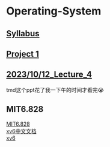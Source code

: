 # Operating-System
## [Syllabus](http://www.cs.nthu.edu.tw/~ychung/syllabus/CSC3150-2023-Fall.htm)
## [Project 1](https://github.com/Yifu-Tian/Operating-System/tree/main/CSC3150/project%201)

## [2023/10/12_Lecture_4]()
tmd这个ppt花了我一下午的时间才看完😭

## MIT6.828
[MIT6.828](https://pdos.csail.mit.edu/6.828/2018/schedule.html)  
[xv6中文文档](https://th0ar.gitbooks.io/xv6-chinese/content/)  
[xv6](https://pdos.csail.mit.edu/6.828/2018/xv6/book-rev11.pdf)  
